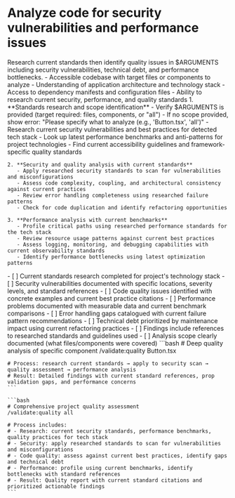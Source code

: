 # Analyze code for security vulnerabilities and performance issues

<instructions>
  <context>
    Research current standards then identify quality issues in $ARGUMENTS including security vulnerabilities, technical debt, and performance bottlenecks.
  </context>

  <requirements>
    - Accessible codebase with target files or components to analyze
    - Understanding of application architecture and technology stack
    - Access to dependency manifests and configuration files
    - Ability to research current security, performance, and quality standards
  </requirements>

  <execution>
    1. **Standards research and scope identification**
       - Verify $ARGUMENTS is provided (target required: files, components, or "all")
       - If no scope provided, show error: "Please specify what to analyze (e.g., 'Button.tsx', 'all')"
       - Research current security vulnerabilities and best practices for detected tech stack
       - Look up latest performance benchmarks and anti-patterns for project technologies
       - Find current accessibility guidelines and framework-specific quality standards

    2. **Security and quality analysis with current standards**
       - Apply researched security standards to scan for vulnerabilities and misconfigurations
       - Assess code complexity, coupling, and architectural consistency against current practices
       - Review error handling completeness using researched failure patterns
       - Check for code duplication and identify refactoring opportunities

    3. **Performance analysis with current benchmarks**
       - Profile critical paths using researched performance standards for the tech stack
       - Review resource usage patterns against current best practices
       - Assess logging, monitoring, and debugging capabilities with current observability standards
       - Identify performance bottlenecks using latest optimization patterns
  </execution>

  <validation>
    - [ ] Current standards research completed for project's technology stack
    - [ ] Security vulnerabilities documented with specific locations, severity levels, and standard references
    - [ ] Code quality issues identified with concrete examples and current best practice citations
    - [ ] Performance problems documented with measurable data and current benchmark comparisons
    - [ ] Error handling gaps catalogued with current failure pattern recommendations
    - [ ] Technical debt prioritized by maintenance impact using current refactoring practices
    - [ ] Findings include references to researched standards and guidelines used
    - [ ] Analysis scope clearly documented (what files/components were covered)
  </validation>

  <examples>
    ```bash
    # Deep quality analysis of specific component
    /validate:quality Button.tsx

    # Process: research current standards → apply to security scan → quality assessment → performance analysis
    # Result: Detailed findings with current standard references, prop validation gaps, and performance concerns
    ```

    ```bash
    # Comprehensive project quality assessment
    /validate:quality all

    # Process includes:
    # - Research: current security standards, performance benchmarks, quality practices for tech stack
    # - Security: apply researched standards to scan for vulnerabilities and misconfigurations
    # - Code quality: assess against current best practices, identify gaps and technical debt
    # - Performance: profile using current benchmarks, identify bottlenecks with standard references
    # - Result: Quality report with current standard citations and prioritized actionable findings
    ```

  </examples>
</instructions>

